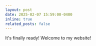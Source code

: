 ```yaml
---
layout: post
date: 2025-02-07 15:59:00-0400
inline: true
related_posts: false
---
```


It's finally ready! Welcome to my website!
